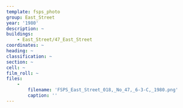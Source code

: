 ```yaml
---
template: fsps_photo
group: East_Street
year: '1980'
description: ~
buildings:
    - East_Street/47_East_Street
coordinates: ~
heading: ~
classification: ~
section: ~
cell: ~
film_roll: ~
files:
    -
        filename: 'FSPS_East_Street_018,_No_47,_6-3-C,_1980.png'
        caption: ''
---
```

